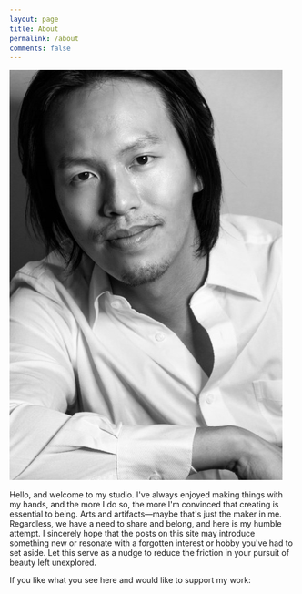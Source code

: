 ```yaml
---
layout: page
title: About
permalink: /about
comments: false
---
```

<div class="row">
<div class="col-4">
<img src="/assets/images/portrait.jpg" class="img-fluid"/>
</div>

<div class="col-8">
<p>Hello, and welcome to my studio. I've always enjoyed making things with my hands, and the more I do so, the more I'm convinced that creating is essential to being. Arts and artifacts&mdash;maybe that's just the maker in me. Regardless, we have a need to share and belong, and here is my humble attempt. I sincerely hope that the posts on this site may introduce something new or resonate with a forgotten interest or hobby you've had to set aside. Let this serve as a nudge to reduce the friction in your pursuit of beauty left unexplored. </p>
<p> If you like what you see here and would like to support my work: </p>
<script type="text/javascript" src="https://cdnjs.buymeacoffee.com/1.0.0/button.prod.min.js" data-name="bmc-button" data-slug="clementstudio" data-color="#FFDD00" data-emoji="" data-font="Cookie" data-text="Buy me a coffee" data-outline-color="#000000" data-font-color="#000000" data-coffee-color="#ffffff" ></script>
</div>
</div>